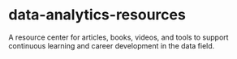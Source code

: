 # data-analytics-resources
A resource center for articles, books, videos, and tools to support continuous learning and career development in the data field.
